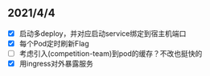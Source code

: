 ## 2021/4/4

- [x] 启动多deploy，并对应启动service绑定到宿主机端口
- [x] 每个Pod定时刷新Flag
- [ ] 考虑引入(competition-team)到pod的缓存？不改也挺快的
- [x] 用ingress对外暴露服务
